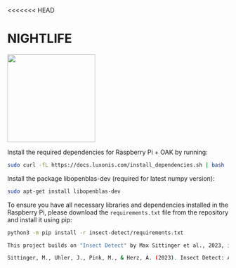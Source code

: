 <<<<<<< HEAD
# NIGHTLIFE

<img src="https://github.com/darasafe/nightlife/assets/103866780/931084f5-e549-4565-adad-25c9ae236fcd" height="200">

Install the required dependencies for Raspberry Pi + OAK by running:

```bash
sudo curl -fL https://docs.luxonis.com/install_dependencies.sh | bash
```

Install the package libopenblas-dev (required for latest numpy version):

```bash
sudo apt-get install libopenblas-dev
```

To ensure you have all necessary libraries and dependencies installed in the Raspberry Pi, please download the `requirements.txt` file from the repository and install it using pip:

```bash
python3 -m pip install -r insect-detect/requirements.txt

This project builds on "Insect Detect" by Max Sittinger et al., 2023, innovating on their open-source camera trap for automated insect monitoring.

Sittinger, M., Uhler, J., Pink, M., & Herz, A. (2023). Insect Detect: An Open-Source DIY Camera Trap for Automated Insect Monitoring [Preprint]. bioRxiv. https://doi.org/10.1101/2023.12.05.570242
